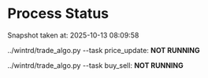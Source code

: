 # Process Status

Snapshot taken at: 2025-10-13 08:09:58

../wintrd/trade_algo.py --task price_update: **NOT RUNNING**

../wintrd/trade_algo.py --task buy_sell: **NOT RUNNING**

